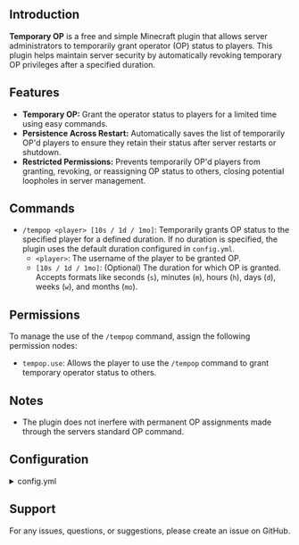 ## Introduction

**Temporary OP** is a free and simple Minecraft plugin that allows server administrators to temporarily grant operator (OP) status to players. This plugin helps maintain server security by automatically revoking temporary OP privileges after a specified duration.

## Features
- **Temporary OP:** Grant the operator status to players for a limited time using easy commands.
- **Persistence Across Restart:** Automatically saves the list of temporarily OP'd players to ensure they retain their status after server restarts or shutdown.
- **Restricted Permissions:** Prevents temporarily OP'd players from granting, revoking, or reassigning OP status to others, closing potential loopholes in server management.

## Commands
- `/tempop <player> [10s / 1d / 1mo]`: Temporarily grants OP status to the specified player for a defined duration. If no duration is specified, the plugin uses the default duration configured in `config.yml`.
    - `<player>`: The username of the player to be granted OP.
    - `[10s / 1d / 1mo]`: (Optional) The duration for which OP is granted. Accepts formats like seconds (`s`), minutes (`m`), hours (`h`), days (`d`), weeks (`w`), and months (`mo`).

## Permissions
To manage the use of the `/tempop` command, assign the following permission nodes:
- `tempop.use`: Allows the player to use the `/tempop` command to grant temporary operator status to others.

## Notes
- The plugin does not inerfere with permanent OP assignments made through the servers standard OP command.

## Configuration
<details>
  <summary>config.yml</summary>

  ```yml
  # The default duration for temporarily granting operator status if no duration is specified.
  default-duration: "5m"
  
  # Whether the console is allowed to temporarily grant operator status to players.
  console-allowed: true
  
  message:
    # Displayed when the command is attempted from the console with "console-allowed" set to false.
    console: "&cYou must be a player to use this command."
  
    # Message shown when a player tries to run the command without the necessary permissions to do so.
    permission: "&cYou do not have permission to run this command."
  
    # Message sent when a temporary operator attempts to grant operator status to others.
    op: "&cTemporary operators aren't permitted to op others."
  
    # Message sent when a temporary operator attempts to remove operator status from others.
    deop: "&cTemporary operators aren't permitted to deop others."
  
    # Message sent when you try to temporary op someone which already has operator.
    already-opped: "&cThis person already has operator."
  
    # Displayed when a player specified in the command cannot be found.
    player: "&cThere is no player called \"%s\"."
  
    # Confirmation message sent to the player when successfully granting temporary operator status.
    give: "&aSuccessfully gave {player} operator temporarily for {duration}."
  
    # Displayed when a player is granted temporary operator status.
    given: "&aYou were temporarily given operator for {duration} by {player}."
  
    # Notification sent to a player when their temporary operator status expires.
    expire: "&cYour OP status has expired."
  ```

</details>

## Support
For any issues, questions, or suggestions, please create an issue on GitHub.